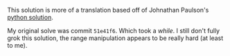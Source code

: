 This solution is more of a translation based off of Johnathan Paulson's [python solution](https://youtu.be/iqTopXV13LE?si=Mvcbc2JFKujNz-w5).

My original solve was commit `51e41f6`. Which took a _while_. I still don't fully grok this solution, the range
manipulation appears to be really hard (at least to me).
